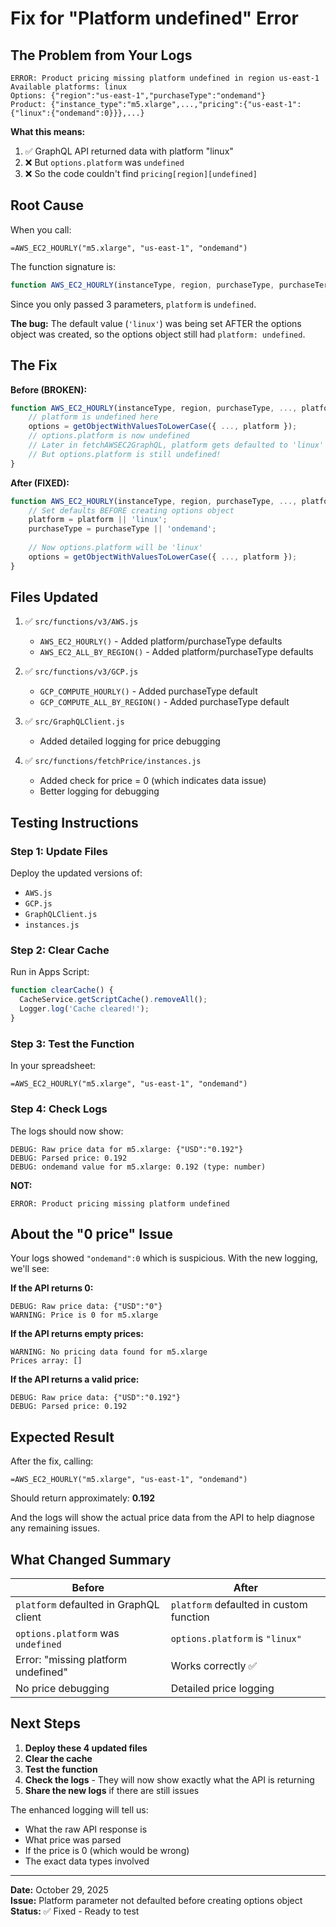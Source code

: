 # Fix for "Platform undefined" Error

## The Problem from Your Logs

```
ERROR: Product pricing missing platform undefined in region us-east-1
Available platforms: linux
Options: {"region":"us-east-1","purchaseType":"ondemand"}
Product: {"instance_type":"m5.xlarge",...,"pricing":{"us-east-1":{"linux":{"ondemand":0}}},...}
```

**What this means:**
1. ✅ GraphQL API returned data with platform "linux"
2. ❌ But `options.platform` was `undefined` 
3. ❌ So the code couldn't find `pricing[region][undefined]`

## Root Cause

When you call:
```
=AWS_EC2_HOURLY("m5.xlarge", "us-east-1", "ondemand")
```

The function signature is:
```javascript
function AWS_EC2_HOURLY(instanceType, region, purchaseType, purchaseTerm, offeringClass, paymentOption, platform)
```

Since you only passed 3 parameters, `platform` is `undefined`.

**The bug:** The default value (`'linux'`) was being set AFTER the options object was created, so the options object still had `platform: undefined`.

## The Fix

**Before (BROKEN):**
```javascript
function AWS_EC2_HOURLY(instanceType, region, purchaseType, ..., platform) {
    // platform is undefined here
    options = getObjectWithValuesToLowerCase({ ..., platform });
    // options.platform is now undefined
    // Later in fetchAWSEC2GraphQL, platform gets defaulted to 'linux'
    // But options.platform is still undefined!
}
```

**After (FIXED):**
```javascript
function AWS_EC2_HOURLY(instanceType, region, purchaseType, ..., platform) {
    // Set defaults BEFORE creating options object
    platform = platform || 'linux';
    purchaseType = purchaseType || 'ondemand';
    
    // Now options.platform will be 'linux'
    options = getObjectWithValuesToLowerCase({ ..., platform });
}
```

## Files Updated

1. ✅ `src/functions/v3/AWS.js`
   - `AWS_EC2_HOURLY()` - Added platform/purchaseType defaults
   - `AWS_EC2_ALL_BY_REGION()` - Added platform/purchaseType defaults

2. ✅ `src/functions/v3/GCP.js`
   - `GCP_COMPUTE_HOURLY()` - Added purchaseType default
   - `GCP_COMPUTE_ALL_BY_REGION()` - Added purchaseType default

3. ✅ `src/GraphQLClient.js`
   - Added detailed logging for price debugging

4. ✅ `src/functions/fetchPrice/instances.js`
   - Added check for price = 0 (which indicates data issue)
   - Better logging for debugging

## Testing Instructions

### Step 1: Update Files

Deploy the updated versions of:
- `AWS.js`
- `GCP.js`
- `GraphQLClient.js`
- `instances.js`

### Step 2: Clear Cache

Run in Apps Script:
```javascript
function clearCache() {
  CacheService.getScriptCache().removeAll();
  Logger.log('Cache cleared!');
}
```

### Step 3: Test the Function

In your spreadsheet:
```
=AWS_EC2_HOURLY("m5.xlarge", "us-east-1", "ondemand")
```

### Step 4: Check Logs

The logs should now show:
```
DEBUG: Raw price data for m5.xlarge: {"USD":"0.192"}
DEBUG: Parsed price: 0.192
DEBUG: ondemand value for m5.xlarge: 0.192 (type: number)
```

**NOT:**
```
ERROR: Product pricing missing platform undefined
```

## About the "0 price" Issue

Your logs showed `"ondemand":0` which is suspicious. With the new logging, we'll see:

**If the API returns 0:**
```
DEBUG: Raw price data: {"USD":"0"}
WARNING: Price is 0 for m5.xlarge
```

**If the API returns empty prices:**
```
WARNING: No pricing data found for m5.xlarge
Prices array: []
```

**If the API returns a valid price:**
```
DEBUG: Raw price data: {"USD":"0.192"}
DEBUG: Parsed price: 0.192
```

## Expected Result

After the fix, calling:
```
=AWS_EC2_HOURLY("m5.xlarge", "us-east-1", "ondemand")
```

Should return approximately: **0.192**

And the logs will show the actual price data from the API to help diagnose any remaining issues.

## What Changed Summary

| Before | After |
|--------|-------|
| `platform` defaulted in GraphQL client | `platform` defaulted in custom function |
| `options.platform` was `undefined` | `options.platform` is `"linux"` |
| Error: "missing platform undefined" | Works correctly ✅ |
| No price debugging | Detailed price logging |

## Next Steps

1. **Deploy these 4 updated files**
2. **Clear the cache**
3. **Test the function**
4. **Check the logs** - They will now show exactly what the API is returning
5. **Share the new logs** if there are still issues

The enhanced logging will tell us:
- What the raw API response is
- What price was parsed
- If the price is 0 (which would be wrong)
- The exact data types involved

---

**Date:** October 29, 2025  
**Issue:** Platform parameter not defaulted before creating options object  
**Status:** ✅ Fixed - Ready to test


